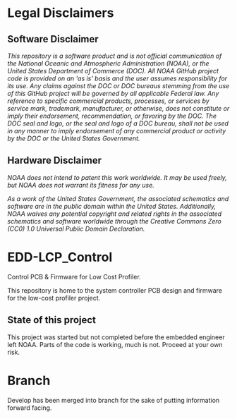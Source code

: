 # Legal Disclaimers

## Software Disclaimer
*This repository is a software product and is not official communication 
of the National Oceanic and Atmospheric Administration (NOAA), or the 
United States Department of Commerce (DOC).  All NOAA GitHub project 
code is provided on an 'as is' basis and the user assumes responsibility 
for its use.  Any claims against the DOC or DOC bureaus stemming from 
the use of this GitHub project will be governed by all applicable Federal 
law.  Any reference to specific commercial products, processes, or services 
by service mark, trademark, manufacturer, or otherwise, does not constitute 
or imply their endorsement, recommendation, or favoring by the DOC. 
The DOC seal and logo, or the seal and logo of a DOC bureau, shall not 
be used in any manner to imply endorsement of any commercial product 
or activity by the DOC or the United States Government.*

## Hardware Disclaimer
*NOAA does not intend to patent this work worldwide. It may be used freely, but NOAA does not warrant its fitness for any use.*

*As a work of the United States Government, the associated schematics and software are in the public domain within the United States. Additionally, NOAA waives any potential copyright and related rights in the associated schematics and software worldwide through the Creative Commons Zero (CC0) 1.0 Universal Public Domain Declaration.*
# EDD-LCP_Control
Control PCB &amp; Firmware for Low Cost Profiler.

This repository is home to the system controller PCB design and firmware for the low-cost profiler project.

## State of this project
This project was started but not completed before the embedded engineer left NOAA.  Parts of the code is working, much is not.  Proceed at your own risk.


# Branch
Develop has been merged into branch for the sake of putting information forward facing. 
